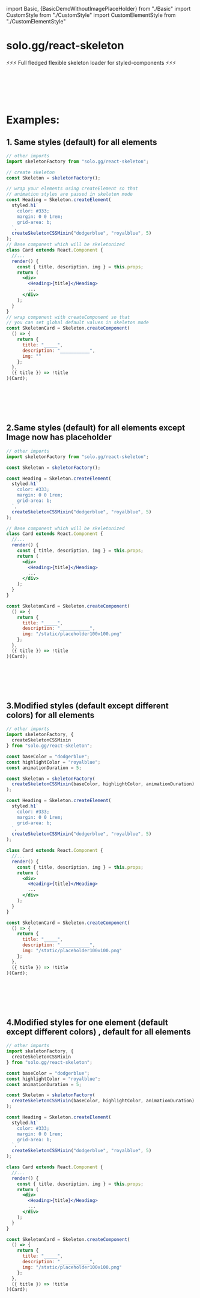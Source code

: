 import Basic, {BasicDemoWithoutImagePlaceHolder} from "./Basic"
import CustomStyle from "./CustomStyle"
import CustomElementStyle from "./CustomElementStyle"

# solo.gg/react-skeleton

⚡⚡⚡ Full fledged flexible skeleton loader for styled-components ⚡⚡⚡

<br/><br/><br/><br/>

# Examples:

## 1. Same styles (default) for all elements

<BasicDemoWithoutImagePlaceHolder/>

```jsx
// other imports
import skeletonFactory from "solo.gg/react-skeleton";

// create skeleton
const Skeleton = skeletonFactory();

// wrap your elements using createElement so that
// animation styles are passed in skeleton mode
const Heading = Skeleton.createElement(
  styled.h1`
    color: #333;
    margin: 0 0 1rem;
    grid-area: b;
  `,
  createSkeletonCSSMixin("dodgerblue", "royalblue", 5)
);
// Base component which will be skeletonized
class Card extends React.Component {
  //...
  render() {
    const { title, description, img } = this.props;
    return (
      <div>
        <Heading>{title}</Heading>
        ...
      </div>
    );
  }
}
// wrap component with createComponent so that
// you can set global default values in skeleton mode
const SkeletonCard = Skeleton.createComponent(
  () => {
    return {
      title: "_____",
      description: "___________",
      img: ""
    };
  },
  ({ title }) => !title
)(Card);
```

<br/><br/><br/><br/>

## 2.Same styles (default) for all elements except Image now has placeholder

<Basic/>

```jsx
// other imports
import skeletonFactory from "solo.gg/react-skeleton";

const Skeleton = skeletonFactory();

const Heading = Skeleton.createElement(
  styled.h1`
    color: #333;
    margin: 0 0 1rem;
    grid-area: b;
  `,
  createSkeletonCSSMixin("dodgerblue", "royalblue", 5)
);

// Base component which will be skeletonized
class Card extends React.Component {
  //...
  render() {
    const { title, description, img } = this.props;
    return (
      <div>
        <Heading>{title}</Heading>
        ...
      </div>
    );
  }
}

const SkeletonCard = Skeleton.createComponent(
  () => {
    return {
      title: "_____",
      description: "___________",
      img: "/static/placeholder100x100.png"
    };
  },
  ({ title }) => !title
)(Card);
```

<br/><br/><br/><br/>

## 3.Modified styles (default except different colors) for all elements

<CustomStyle/>

```jsx
// other imports
import skeletonFactory, {
  createSkeletonCSSMixin
} from "solo.gg/react-skeleton";

const baseColor = "dodgerblue";
const highlightColor = "royalblue";
const animationDuration = 5;

const Skeleton = skeletonFactory(
  createSkeletonCSSMixin(baseColor, highlightColor, animationDuration)
);

const Heading = Skeleton.createElement(
  styled.h1`
    color: #333;
    margin: 0 0 1rem;
    grid-area: b;
  `,
  createSkeletonCSSMixin("dodgerblue", "royalblue", 5)
);

class Card extends React.Component {
  //...
  render() {
    const { title, description, img } = this.props;
    return (
      <div>
        <Heading>{title}</Heading>
        ...
      </div>
    );
  }
}

const SkeletonCard = Skeleton.createComponent(
  () => {
    return {
      title: "_____",
      description: "___________",
      img: "/static/placeholder100x100.png"
    };
  },
  ({ title }) => !title
)(Card);
```

<br/><br/><br/><br/>

## 4.Modified styles for one element (default except different colors) , default for all elements

<CustomElementStyle/>

```jsx
// other imports
import skeletonFactory, {
  createSkeletonCSSMixin
} from "solo.gg/react-skeleton";

const baseColor = "dodgerblue";
const highlightColor = "royalblue";
const animationDuration = 5;

const Skeleton = skeletonFactory(
  createSkeletonCSSMixin(baseColor, highlightColor, animationDuration)
);

const Heading = Skeleton.createElement(
  styled.h1`
    color: #333;
    margin: 0 0 1rem;
    grid-area: b;
  `,
  createSkeletonCSSMixin("dodgerblue", "royalblue", 5)
);

class Card extends React.Component {
  //...
  render() {
    const { title, description, img } = this.props;
    return (
      <div>
        <Heading>{title}</Heading>
        ...
      </div>
    );
  }
}

const SkeletonCard = Skeleton.createComponent(
  () => {
    return {
      title: "_____",
      description: "___________",
      img: "/static/placeholder100x100.png"
    };
  },
  ({ title }) => !title
)(Card);
```

<br/><br/><br/><br/>

